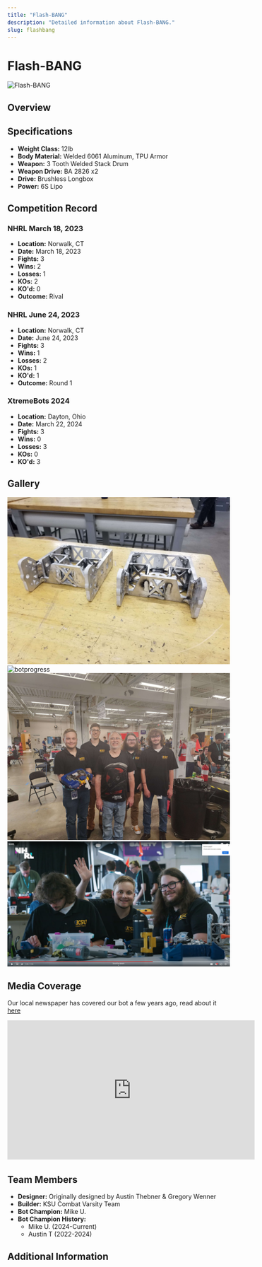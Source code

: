 ```yaml
---
title: "Flash-BANG"
description: "Detailed information about Flash-BANG."
slug: flashbang
---
```



# Flash-BANG
![Flash-BANG](@site/static/USINGimg/FlashBang.jpg)

## Overview
<!-- Insert a brief description of the bot, its design, and its capabilities.-->

## Specifications
- **Weight Class:** 12lb
- **Body Material:** Welded 6061 Aluminum, TPU Armor
- **Weapon:** 3 Tooth Welded Stack Drum
- **Weapon Drive:** BA 2826 x2
- **Drive:** Brushless Longbox
- **Power:** 6S Lipo

## Competition Record

### NHRL March 18, 2023
- **Location:** Norwalk, CT
- **Date:** March 18, 2023
- **Fights:** 3
- **Wins:** 2
- **Losses:** 1
- **KOs:** 2
- **KO'd:** 0
- **Outcome:** Rival

### NHRL June 24, 2023
- **Location:** Norwalk, CT
- **Date:** June 24, 2023
- **Fights:** 3
- **Wins:** 1
- **Losses:** 2
- **KOs:** 1
- **KO'd:** 1
- **Outcome:** Round 1

### XtremeBots 2024
- **Location:** Dayton, Ohio
- **Date:** March 22, 2024
- **Fights:** 3
- **Wins:** 0
- **Losses:** 3
- **KOs:** 0
- **KO'd:** 3

## Gallery
<!-- A section for images of the bot in action, at rest, or during competitions. -->
![frame](img/frame.jpg)
![botprogress](img/work_in_p.jpg)
![ray](img/rayb.jpg)
![hi!](img/hi.jpg)

## Media Coverage
<!-- Links to articles, videos, or other media coverage of the bot. -->
Our local newspaper has covered our bot a few years ago, read about it [here](https://kentwired.com/95378/latest-updates/combat-robotics-team-continues-to-find-success/)

<iframe width="560" height="315" src="https://www.youtube.com/embed/SXWNAOSV5uQ?si=6WTQPxattuutYVdX" title="YouTube video player" frameborder="0" allow="accelerometer; autoplay; clipboard-write; encrypted-media; gyroscope; picture-in-picture; web-share" referrerpolicy="strict-origin-when-cross-origin" allowfullscreen></iframe>

## Team Members
- **Designer:** Originally designed by Austin Thebner & Gregory Wenner
- **Builder:** KSU Combat Varsity Team
- **Bot Champion:** Mike U.
- **Bot Champion History:** 
  - Mike U. (2024-Current)
  - Austin T (2022-2024)

## Additional Information
<!-- Any other relevant information, anecdotes, or fun facts about the bot -->
